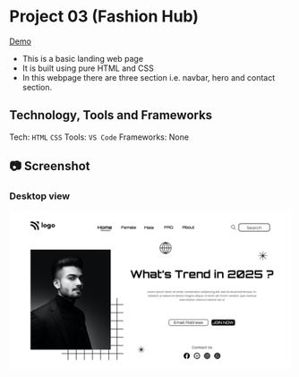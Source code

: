 # Project 03 (Fashion Hub)
[Demo](https://guileless-fudge-8c9f09.netlify.app/)
- This is a basic landing web page
- It is built using pure HTML and CSS
- In this webpage there are three section i.e. navbar, hero and contact section.

## Technology, Tools and Frameworks
Tech: `HTML` `CSS`
Tools: `VS Code`
Frameworks: None
## 📷 Screenshot

### Desktop view
![DesktopView](./output.png)
